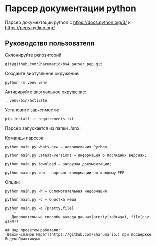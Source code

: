 # Парсер документации python
Парсер документации python c https://docs.python.org/3/ и https://peps.python.org/

## Руководство пользователя
Склонируйте репозиторий
```
git@github.com:Sharumario/bs4_parser_pep.git
```
Создайте виртуальное окружение:
```
python -m venv venv
```
Активируйте виртуальное окружение:
```
. venv/bin/activate
```
Установите зависимости:
```
pip install -r requirements.txt
```
Парсер запускается из папки ./src/:

Команды парсера:
```
python main.py whats-new — нововведения Python;
```
```
python main.py latest-versions — информация о последних версиях;
```
```
python main.py download — загрузка документации;
```
```
python main.py pep — парсинг информации по каждому PEP
```
Опции:
```
python main.py -h — Вспомогательная информация
```
```
python main.py -c — Очистка кеша
```
```
python main.py -o {pretty,file}
``` — 
   Дополнительные способы вывода данных(pretty(таблица), file(csv файл))

## Над проектом работали:
[Шайхнисламов Марат](https://github.com/Sharumario/) при поддержке ЯндексПрактикума
